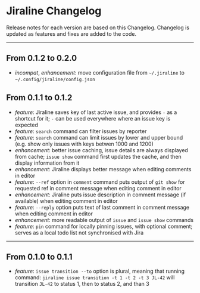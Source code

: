 # Jiraline Changelog

Release notes for each version are based on this Changelog.
Changelog is updated as features and fixes are added to the code.

----

## From 0.1.2 to 0.2.0

- *incompat*, *enhancement*: move configuration file from `~/.jiraline` to `~/.config/jiraline/config.json`


## From 0.1.1 to 0.1.2

- *feature*: Jiraline saves key of last active issue, and provides `-` as a shortcut for it;
  `-` can be used everywhere where an issue key is expected
- *feature*: `search` command can filter issues by reporter
- *feature*: `search` command can limit issues by lower and upper bound (e.g. show only issues
  with keys betwen 1000 and 1200)
- *enhancement*: better issue caching, issue details are always displayed from cache;
  `issue show` command first updates the cache, and then display information from it
- *enhancement*: Jiraline displays better message when editing comments in editor
- *feature*: `--ref` option in `comment` command puts output of `git show` for requested ref in
  comment message when editing comment in editor
- *enhancement*: Jiraline puts issue description in comment message (if available) when editing
  comment in editor
- *feature*: `--reply` option puts text of last comment in comment message when editing comment
  in editor
- *enhancement*: more readable output of `issue` and `issue show` commands
- *feature*: `pin` command for locally pinning issues, with optional comment;
  serves as a local todo list not synchronised with Jira


----

## From 0.1.0 to 0.1.1

- *feature*: `issue transition --to` option is plural, meaning that running
  command: `jiraline issue transition -t 1 -t 2 -t 3 JL-42` will transition `JL-42` to status 1, then
  to status 2, and than 3
